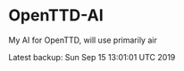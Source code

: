 # OpenTTD-AI
My AI for OpenTTD, will use primarily air

Latest backup: Sun Sep 15 13:01:01 UTC 2019
